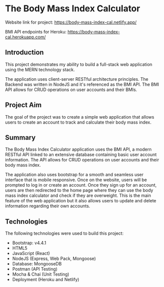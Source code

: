 # The Body Mass Index Calculator

Website link for project: https://body-mass-index-cal.netlify.app/

BMI API endpoints for Heroku: https://body-mass-index-cal.herokuapp.com/

## Introduction

This project demonstrates my ability to build a full-stack web application using the MERN technology stack.

The application uses client-server RESTful architecture principles. The Backend was written in NodeJS and it's referenced as the BMI API.
The BMI API allows for CRUD operations on user accounts and their BMIs.

## Project Aim
The goal of the project was to create a simple web application that allows users to create an account to track and calculate their body mass index.

## Summary 
The Body Mass Index Calculator application uses the BMI API, a modern RESTful API linked to an extensive database containing basic user account information. The API allows for CRUD operations on user accounts and their body mass index.

The application also uses bootstrap for a smooth and seamless user interface that is mobile responsive. Once on the website, users will be prompted to log in or create an account. Once they sign up for an account, users are then redirected to the home page where they can use the body mass index calculator and check if they are overweight. This is the main feature of the web application but it also allows users to update and delete information regarding their own accounts.

## Technologies
The following technologies were used to build this project:
* Bootstrap: v4.4.1
* HTML5
* JavaScript (React)
* NodeJS (Express, Web Pack, Mongoose)
* Database: MongooseDB
* Postman (API Testing)
* Mocha & Chai (Unit Testing)
* Deployment (Heroku and Netlify)
